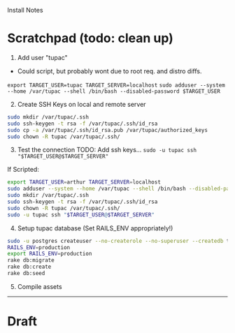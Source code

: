 Install Notes

# Scratchpad (todo: clean up)

1. Add user "tupac"
  * Could script, but probably wont due to root req. and distro diffs.

`export TARGET_USER=tupac TARGET_SERVER=localhost`
`sudo adduser --system --home /var/tupac --shell /bin/bash --disabled-password $TARGET_USER`

2. Create SSH Keys on local and remote server

```bash
sudo mkdir /var/tupac/.ssh
sudo ssh-keygen -t rsa -f /var/tupac/.ssh/id_rsa
sudo cp -a /var/tupac/.ssh/id_rsa.pub /var/tupac/authorized_keys
sudo chown -R tupac /var/tupac/.ssh/
```

3. Test the connection
 TODO: Add ssh keys...
`sudo -u tupac ssh "$TARGET_USER@$TARGET_SERVER"`

If Scripted:
```bash
export TARGET_USER=arthur TARGET_SERVER=localhost
sudo adduser --system --home /var/tupac --shell /bin/bash --disabled-password tupac
sudo mkdir /var/tupac/.ssh
sudo ssh-keygen -t rsa -f /var/tupac/.ssh/id_rsa
sudo chown -R tupac /var/tupac/.ssh/
sudo -u tupac ssh "$TARGET_USER@$TARGET_SERVER"
```

4. Setup tupac database
(Set RAILS_ENV appropriately!)
```bash
sudo -u postgres createuser --no-createrole --no-superuser --createdb tupac
RAILS_ENV=production
export RAILS_ENV=production 
rake db:migrate
rake db:create
rake db:seed
```

5. Compile assets

---------------------------
# Draft
